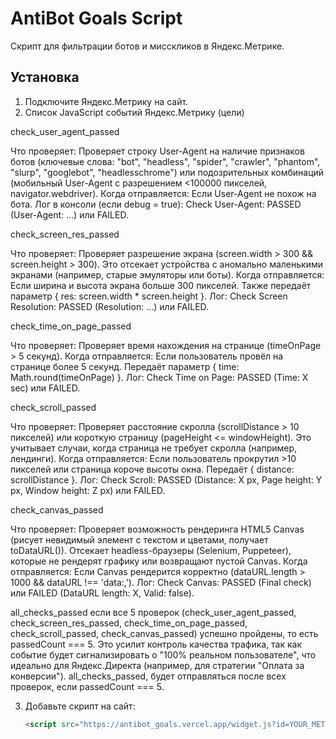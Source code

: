 # AntiBot Goals Script
Скрипт для фильтрации ботов и мисскликов в Яндекс.Метрике. 
## Установка
1. Подключите Яндекс.Метрику на сайт.
2. Список JavaScript событий Яндекс.Метрику (цели)

check_user_agent_passed

Что проверяет: Проверяет строку User-Agent на наличие признаков ботов (ключевые слова: "bot", "headless", "spider", "crawler", "phantom", "slurp", "googlebot", "headlesschrome") или подозрительных комбинаций (мобильный User-Agent с разрешением <100000 пикселей, navigator.webdriver).
Когда отправляется: Если User-Agent не похож на бота.
Лог в консоли (если debug = true): Check User-Agent: PASSED (User-Agent: ...) или FAILED.

check_screen_res_passed

Что проверяет: Проверяет разрешение экрана (screen.width > 300 && screen.height > 300). Это отсекает устройства с аномально маленькими экранами (например, старые эмуляторы или боты).
Когда отправляется: Если ширина и высота экрана больше 300 пикселей. Также передаёт параметр { res: screen.width * screen.height }.
Лог: Check Screen Resolution: PASSED (Resolution: ...) или FAILED.

check_time_on_page_passed

Что проверяет: Проверяет время нахождения на странице (timeOnPage > 5 секунд).
Когда отправляется: Если пользователь провёл на странице более 5 секунд. Передаёт параметр { time: Math.round(timeOnPage) }.
Лог: Check Time on Page: PASSED (Time: X sec) или FAILED.

check_scroll_passed

Что проверяет: Проверяет расстояние скролла (scrollDistance > 10 пикселей) или короткую страницу (pageHeight <= windowHeight). Это учитывает случаи, когда страница не требует скролла (например, лендинги).
Когда отправляется: Если пользователь прокрутил >10 пикселей или страница короче высоты окна. Передаёт { distance: scrollDistance }.
Лог: Check Scroll: PASSED (Distance: X px, Page height: Y px, Window height: Z px) или FAILED.

check_canvas_passed

Что проверяет: Проверяет возможность рендеринга HTML5 Canvas (рисует невидимый элемент с текстом и цветами, получает toDataURL()). Отсекает headless-браузеры (Selenium, Puppeteer), которые не рендерят графику или возвращают пустой Canvas.
Когда отправляется: Если Canvas рендерится корректно (dataURL.length > 1000 && dataURL !== 'data:,').
Лог: Check Canvas: PASSED (Final check) или FAILED (DataURL length: X, Valid: false).

all_checks_passed
если все 5 проверок (check_user_agent_passed, check_screen_res_passed, check_time_on_page_passed, check_scroll_passed, check_canvas_passed) успешно пройдены, то есть passedCount === 5. Это усилит контроль качества трафика, так как событие будет сигнализировать о "100% реальном пользователе", что идеально для Яндекс.Директа (например, для стратегии "Оплата за конверсии"). all_checks_passed, будет отправляться после всех проверок, если passedCount === 5.


3. Добавьте скрипт на сайт:
   ```html
   <script src="https://antibot_goals.vercel.app/widget.js?id=YOUR_METRIKA_ID"></script>
